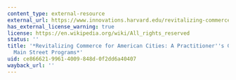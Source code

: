 ```yaml
---
content_type: external-resource
external_url: https://www.innovations.harvard.edu/revitalizing-commerce-american-cities-practitioners-guide-urban-main-street-programs
has_external_license_warning: true
license: https://en.wikipedia.org/wiki/All_rights_reserved
status: ''
title: '*Revitalizing Commerce for American Cities: A Practitioner''s Guide to Urban
  Main Street Programs*'
uid: ce866621-9961-4009-848d-0f2dd6a40407
wayback_url: ''
---
```

